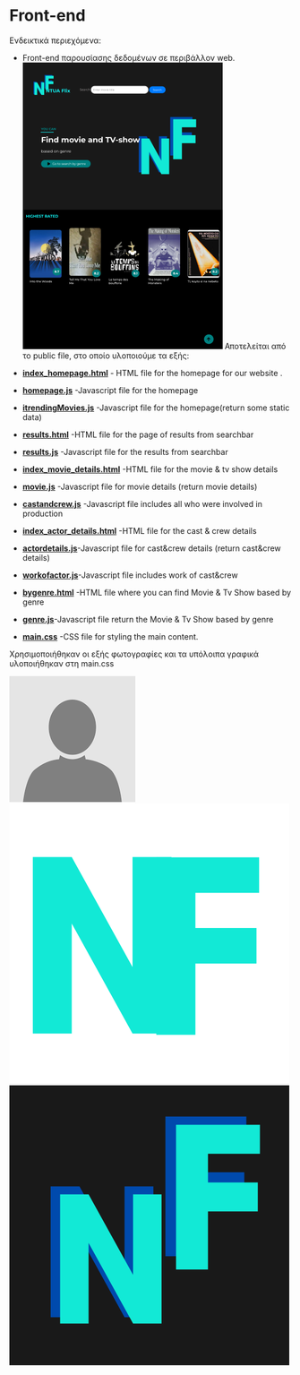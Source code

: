 # Front-end

Ενδεικτικά περιεχόμενα:

- Front-end παρουσίασης δεδομένων σε περιβάλλον web.
![homepage](front-end/ntuaflix.PNG)
Αποτελείται από το public file, στο οποίο υλοποιούμε τα εξής:

- [**index_homepage.html**](https://github.com/ntua/softeng23-55/blob/main/front-end/public/index_homepage.html) - HTML file for the homepage for our website .
- [**homepage.js**](https://github.com/ntua/softeng23-55/blob/main/front-end/public/homepage.js) -Javascript file for the homepage
- [**itrendingMovies.js**](https://github.com/ntua/softeng23-55/blob/main/front-end/public/itrendingMovies.js) -Javascript file for the homepage(return some static data)
- [**results.html**](https://github.com/ntua/softeng23-55/blob/main/front-end/public/results.html)  -HTML file for the page of results from searchbar 
- [**results.js**](https://github.com/ntua/softeng23-55/blob/main/front-end/public/results.js) -Javascript file for the results from searchbar 
- [**index_movie_details.html**](https://github.com/ntua/softeng23-55/blob/main/front-end/public/index_movie_details.html) -HTML file for the movie & tv show details
- [**movie.js**](https://github.com/ntua/softeng23-55/blob/main/front-end/public/movie.js) -Javascript file for movie details (return movie details)
- [**castandcrew.js**](https://github.com/ntua/softeng23-55/blob/main/front-end/public/castandcrew.js) -Javascript file includes all who were involved in  production
- [**index_actor_details.html**](https://github.com/ntua/softeng23-55/blob/main/front-end/public/index_actor_details.html) -HTML file for the cast & crew details
- [**actordetails.js**](https://github.com/ntua/softeng23-55/blob/main/front-end/public/actordetails.js)-Javascript file for cast&crew details (return cast&crew details)
- [**workofactor.js**](https://github.com/ntua/softeng23-55/blob/main/front-end/public/workofactor.js)-Javascript file includes work of cast&crew
- [**bygenre.html**](https://github.com/ntua/softeng23-55/blob/main/front-end/public/bygenre.html) -HTML file where you can find Movie & Tv Show based by genre
- [**genre.js**](https://github.com/ntua/softeng23-55/blob/main/front-end/public/genre.js)-Javascript file return the Movie & Tv Show based by genre
- [**main.css**](https://github.com/ntua/softeng23-55/blob/main/front-end/public/main.css) -CSS file for styling the main content.

Χρησιμοποιήθηκαν οι εξής φωτογραφίες και τα υπόλοιπα γραφικά υλοποιήθηκαν στη main.css

[![none.png](public/none.png)](https://github.com/ntua/softeng23-55/blob/main/front-end/public/none.png)
[![small_logo.png](public/small_logo.png)](https://github.com/ntua/softeng23-55/blob/main/front-end/public/small_logo.png)
[![big_logo.png](public/big_logo.png)](https://github.com/ntua/softeng23-55/blob/main/front-end/public/big_logo.png)
